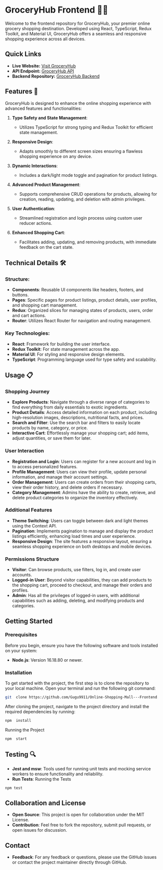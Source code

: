 
# GroceryHub Frontend 🛒✨

Welcome to the frontend repository for GroceryHub, your premier online grocery shopping destination. Developed using React, TypeScript, Redux Toolkit, and Material UI, GroceryHub offers a seamless and responsive shopping experience across all devices.

## Quick Links

- **Live Website:** [Visit GroceryHub](https://online-shopping-mall.vercel.app/)
- **API Endpoint:** [GroceryHub API](https://online-shopping-mall-api.onrender.com/)
- **Backend Repository:** [GroceryHub Backend](https://github.com/Gugu9911/Online-Shopping-Mall---API)

## Features 🌟

GroceryHub is designed to enhance the online shopping experience with advanced features and functionalities:

1. **Type Safety and State Management**:
   - Utilizes TypeScript for strong typing and Redux Toolkit for efficient state management.

2. **Responsive Design**:
   - Adapts smoothly to different screen sizes ensuring a flawless shopping experience on any device.

3. **Dynamic Interactions**:
   - Includes a dark/light mode toggle and pagination for product listings.

4. **Advanced Product Management**:
   - Supports comprehensive CRUD operations for products, allowing for creation, reading, updating, and deletion with admin privileges.

5. **User Authentication**:
   - Streamlined registration and login process using custom user reducer actions.

6. **Enhanced Shopping Cart**:
   - Facilitates adding, updating, and removing products, with immediate feedback on the cart state.

## Technical Details 🛠️

### Structure:

- **Components**: Reusable UI components like headers, footers, and buttons.
- **Pages**: Specific pages for product listings, product details, user profiles, and shopping cart management.
- **Redux**: Organized slices for managing states of products, users, order and cart actions.
- **Router**: Utilizes React Router for navigation and routing management.

### Key Technologies:

- **React**: Framework for building the user interface.
- **Redux Toolkit**: For state management across the app.
- **Material UI**: For styling and responsive design elements.
- **TypeScript**: Programming language used for type safety and scalability.


## Usage 📋

### Shopping Journey

- **Explore Products**: Navigate through a diverse range of categories to find everything from daily essentials to exotic ingredients.
- **Product Details**: Access detailed information on each product, including high-resolution images, descriptions, nutritional facts, and prices.
- **Search and Filter**: Use the search bar and filters to easily locate products by name, category, or price.
- **Interactive Cart**: Effortlessly manage your shopping cart; add items, adjust quantities, or save them for later.

### User Interaction

- **Registration and Login**: Users can register for a new account and log in to access personalized features.
- **Profile Management**: Users can view their profile, update personal information, and manage their account settings.
- **Order Management**: Users can create orders from their shopping carts, view their order history, and delete orders if necessary.
- **Category Management**: Admins have the ability to create, retrieve, and delete product categories to organize the inventory effectively.

### Additional Features

- **Theme Switching**: Users can toggle between dark and light themes using the Context API.
- **Pagination**: Implements pagination to manage and display the product listings efficiently, enhancing load times and user experience.
- **Responsive Design**: The site features a responsive layout, ensuring a seamless shopping experience on both desktops and mobile devices.

### Permissions Structure

- **Visitor**: Can browse products, use filters, log in, and create user accounts.
- **Logged-in User**: Beyond visitor capabilities, they can add products to the shopping cart, proceed to checkout, and manage their orders and profiles.
- **Admin**: Has all the privileges of logged-in users, with additional capabilities such as adding, deleting, and modifying products and categories.


## Getting Started

### Prerequisites

Before you begin, ensure you have the following software and tools installed on your system:
-  **Node.js**: Version 16.18.80 or newer.

### Installation

To get started with the project, the first step is to clone the repository to your local machine. Open your terminal and run the following git command:
```bash
git  clone https://github.com/Gugu9911/Online-Shopping-Mall---Frontend.git
```

After cloning the project, navigate to the project directory and install the required dependencies by running:
```bash
npm  install
```

Running the Project
```bash
npm  start
```

## Testing 🔍

- **Jest and msw**: Tools used for running unit tests and mocking service workers to ensure functionality and reliability.
- **Run Tests**:
Running the Tests
```bash
npm test
```

## Collaboration and License

- **Open Source**: This project is open for collaboration under the MIT License.
- **Contribution**: Feel free to fork the repository, submit pull requests, or open issues for discussion.

## Contact

- **Feedback**: For any feedback or questions, please use the GitHub issues or contact the project maintainer directly through GitHub.
